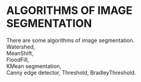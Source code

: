 # ALGORITHMS OF IMAGE SEGMENTATION

There are some algorithms of image segmentation.  
Watershed,  
MeanShift,  
FloodFill,  
KMean segmentation,  
Canny edge detector, 
Threshold, 
BradleyThreshold.    
